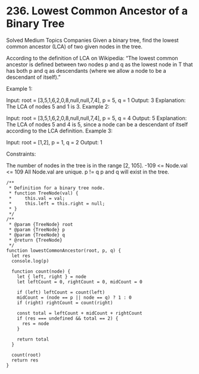 # 236. Lowest Common Ancestor of a Binary Tree

Solved
Medium
Topics
Companies
Given a binary tree, find the lowest common ancestor (LCA) of two given nodes in the tree.

According to the definition of LCA on Wikipedia: “The lowest common ancestor is defined between two nodes p and q as the lowest node in T that has both p and q as descendants (where we allow a node to be a descendant of itself).”

Example 1:

Input: root = [3,5,1,6,2,0,8,null,null,7,4], p = 5, q = 1
Output: 3
Explanation: The LCA of nodes 5 and 1 is 3.
Example 2:

Input: root = [3,5,1,6,2,0,8,null,null,7,4], p = 5, q = 4
Output: 5
Explanation: The LCA of nodes 5 and 4 is 5, since a node can be a descendant of itself according to the LCA definition.
Example 3:

Input: root = [1,2], p = 1, q = 2
Output: 1

Constraints:

The number of nodes in the tree is in the range [2, 105].
-109 <= Node.val <= 109
All Node.val are unique.
p != q
p and q will exist in the tree.

```
/**
 * Definition for a binary tree node.
 * function TreeNode(val) {
 *     this.val = val;
 *     this.left = this.right = null;
 * }
 */
/**
 * @param {TreeNode} root
 * @param {TreeNode} p
 * @param {TreeNode} q
 * @return {TreeNode}
 */
function lowestCommonAncestor(root, p, q) {
  let res
  console.log(p)

  function count(node) {
    let { left, right } = node
    let leftCount = 0, rightCount = 0, midCount = 0

    if (left) leftCount = count(left)
    midCount = (node == p || node == q) ? 1 : 0
    if (right) rightCount = count(right)

    const total = leftCount + midCount + rightCount
    if (res === undefined && total == 2) {
      res = node
    }

    return total
  }

  count(root)
  return res
}
```
